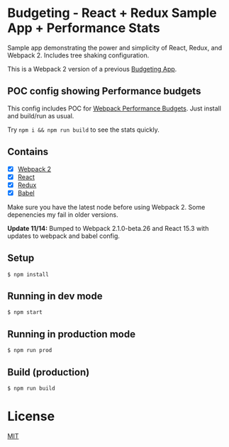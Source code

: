 # Budgeting - React + Redux Sample App + Performance Stats

Sample app demonstrating the power and simplicity of React, Redux, and Webpack 2. Includes tree shaking configuration. 

This is a Webpack 2 version of a previous [Budgeting App](https://github.com/ModusCreateOrg/budgeting-sample-app).

## POC config showing Performance budgets
This config includes POC for [Webpack Performance Budgets](https://github.com/webpack/webpack/issues/3216). Just install and build/run as usual. 

Try `npm i && npm run build` to see the stats quickly.  

## Contains

- [x] [Webpack 2](https://webpack.github.io)
- [x] [React](https://facebook.github.io/react/)
- [x] [Redux](https://github.com/rackt/redux)
- [x] [Babel](https://babeljs.io/)

Make sure you have the latest node before using Webpack 2. Some depenencies my fail in older versions. 

**Update 11/14:** Bumped to Webpack 2.1.0-beta.26 and React 15.3 with updates to webpack and babel config.

## Setup

```
$ npm install
```

## Running in dev mode

```
$ npm start
```

## Running in production mode

```
$ npm run prod
```

## Build (production)

```
$ npm run build
```

# License

[MIT](License.md)
